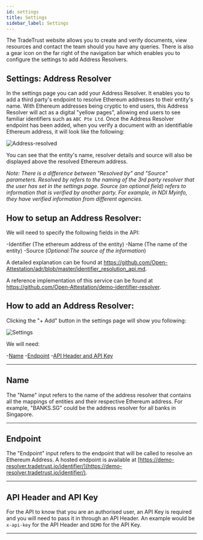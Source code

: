 ```yaml
---
id: settings
title: Settings
sidebar_label: Settings
---
```


The TradeTrust website allows you to create and verify documents, view resources and contact the team should
you have any queries. There is also a gear icon on the far right of the navigation bar which enables you to configure the
settings to add Address Resolvers.

## Settings: Address Resolver

In the settings page you can add your Address Resolver. It enables you to add a third party's endpoint to resolve
Ethereum addresses to their entity's name. With Ethereum addresses being cryptic to end users, this Address Resolver
will act as a digital "yellow pages", allowing end users to see familiar identifiers such as `ABC Pte Ltd`. Once the
Address Resolver endpoint has been added, when you verify a document with an identifiable Ethereum address, it will
look like the following:

![Address-resolved](/docs/additional/settings/address-resolved.png)

You can see that the entity's name, resolver details and source will also be displayed above the resolved Ethereum
address.

_Note: There is a difference between "Resolved by" and "Source" parameters. Resolved by refers to the naming of the 3rd
party resolver that the user has set in the settings page. Source (an optional field) refers to information that is
verified by another party. For example, in NDI Myinfo, they have verified information from different agencies._

## How to setup an Address Resolver:

We will need to specify the following fields in the API:

-Identifier (The ethereum address of the entity)
-Name (The name of the entity)
-Source (_Optional:The source of the information_)

A detailed explanation can be found at https://github.com/Open-Attestation/adr/blob/master/identifier_resolution_api.md.

A reference implementation of this service can be found at
https://github.com/Open-Attestation/demo-identifier-resolver.

## How to add an Address Resolver:

Clicking the "+ Add" button in the settings page will show you following:

![Settings](/docs/additional/settings/settings.png)

We will need:

-[Name](#name) -[Endpoint](#endpoint) -[API Header and API Key](#api-header-and-api-key)

---

## Name

The "Name" input refers to the name of the address resolver that contains all the mappings of entities and their respective
Ethereum address. For example, "BANKS.SG" could be the address resolver for all banks in Singapore.

---

## Endpoint

The "Endpoint" input refers to the endpoint that will be called to resolve an Ethereum Address.
A hosted endpoint is available at [https://demo-resolver.tradetrust.io/identifier/](https://demo-resolver.tradetrust.io/identifier/).

---

## API Header and API Key

For the API to know that you are an authorised user, an API Key is required and you will need to pass it in through an
API Header. An example would be `x-api-key` for the API Header and `DEMO` for the API Key.

---
